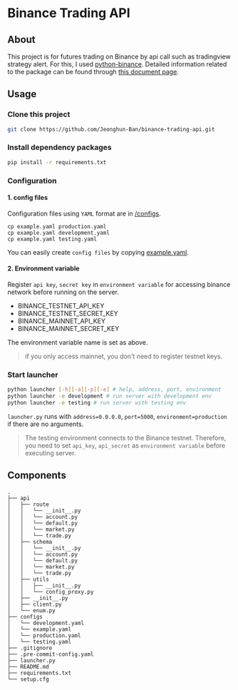 Binance Trading API
===

About
---

This project is for futures trading on Binance by api call such as tradingview strategy alert. For this, I used [python-binance](https://github.com/sammchardy/python-binance). Detailed information related to the package can be found through [this document page](https://python-binance.readthedocs.io/en/latest/index.html#).

Usage
---

### Clone this project

```bash
git clone https://github.com/Jeonghun-Ban/binance-trading-api.git
```

### Install dependency packages

```bash
pip install -r requirements.txt
```

### Configuration

#### 1. config files

Configuration files using `YAML` format are in [/configs](/configs).

```
cp example.yaml production.yaml
cp example.yaml development.yaml
cp example.yaml testing.yaml
```

You can easily create `config files` by copying [example.yaml](/configs/example.yaml). 

#### 2. Environment variable

Register `api key`, `secret key` in `environment variable` for accessing binance network before running on the server.

- BINANCE_TESTNET_API_KEY
- BINANCE_TESTNET_SECRET_KEY
- BINANCE_MAINNET_API_KEY
- BINANCE_MAINNET_SECRET_KEY

The environment variable name is set as above.

> if you only access mainnet, you don't need to register testnet keys.

### Start launcher

```bash
python launcher [-h][-a][-p][-e] # help, address, port, environment
python launcher -e development # run server with development env
python launcher -e testing # run server with testing env
```

`launcher.py` runs with `address=0.0.0.0`, `port=5000`, `environment=production` if there are no arguments.

> The testing environment connects to the Binance testnet. Therefore, you need to set `api_key`, `api_secret` as `environment variable` before executing server.

Components
---

```
.
├── api
│   ├── route
│   │   └── __init__.py
│   │   └── account.py
│   │   └── default.py
│   │   └── market.py
│   │   └── trade.py
│   ├── schema
│   │   └── __init__.py
│   │   └── account.py
│   │   └── default.py
│   │   └── market.py
│   │   └── trade.py
│   ├── utils
│   │   ├── __init__.py
│   │   └── config_proxy.py
│   ├── __init__.py
│   ├── client.py
│   └── enum.py
├── configs
│   └── development.yaml
│   └── example.yaml
│   └── production.yaml
│   └── testing.yaml
├── .gitignore
├── .pre-commit-config.yaml
├── launcher.py
├── README.md
├── requirements.txt
└── setup.cfg
```
